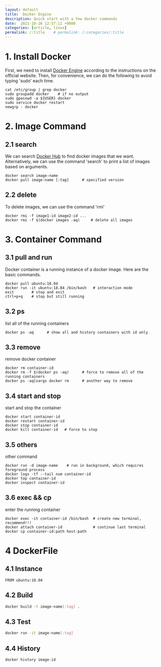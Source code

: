 ```yaml
---
layout: default
title:  Docker Engine
description: Quick start with a few docker commands
date:  2021-10-26 12:57:11 +0800
categories: [article, linux]
permalink: /:title    # permalink: /:categories/:title
---
```


# 1. Install Docker
First, we need to install [Docker Engine](https://docs.docker.com/engine/install/ubuntu/) according to the instructions on the official website. Then, for convenience, we can do the following to avoid typing 'sudo' each time. 
```shell
cat /etc/group | grep docker
sudo groupadd docker    # if no output
sudo gpasswd -a ${USER} docker
sudo service docker restart
newgrp - docker
```

# 2. Image Command
## 2.1 search
We can search [Docker Hub](https://hub.docker.com/) to find docker images that we want. Alternatively, we can use the command 'search' to print a list of images based on arguments.
```shell
docker search image-name
docker pull image-name [:tag]      # specified version
```
## 2.2 delete
To delete images, we can use the command 'rmi'
```shell
docker rmi -f image1-id image2-id ...
docker rmi -f $(docker images -aq)     # delete all images
```

# 3. Container Command
## 3.1 pull and run
Docker container is a running instance of a docker image. Here are the basic commands.
```shell
docker pull ubuntu:18.04
docker run -it ubuntu:18.04 /bin/bash   # interaction mode
exit        # stop and exit
ctrl+p+q    # stop but still running
```
## 3.2 ps
list all of the running containers
```shell
docker ps -aq      # show all and history containers with id only
```
## 3.3 remove
remove docker container
```shell
docker rm container-id
docker rm -f $(docker ps -aq)      # force to remove all of the running containers
docker ps -aq|xargs docker rm      # another way to remove
```
## 3.4 start and stop
start and stop the container
```shell
docker start container-id
docker restart container-id
docker stop container-id
docker kill container-id   # force to stop
```
## 3.5 others
other command
```shell
docker run -d image-name    # run in background, which requires foreground process
docker logs -tf --tail num container-id
docker top container-id
docker inspect container-id
```
## 3.6 exec && cp
enter the running container
```shell
docker exec -it container-id /bin/bash  # create new terminal, recommend!!!
docker attach container-id              # continue last terminal
docker cp container-id:path host-path
```

# 4 DockerFile
## 4.1 Instance
```docker
FROM ubuntu:18.04
```
## 4.2 Build
```bash
docker build -t image-name[:tag] .
```
## 4.3 Test
```bash
docker run -it image-name[:tag]
```
## 4.4 History
```bash
docker history image-id
```